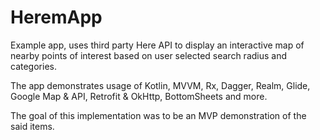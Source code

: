 # HeremApp

Example app, uses third party Here API to display an interactive map of nearby points of interest based on user selected search radius and categories. 

The app demonstrates usage of Kotlin, MVVM, Rx, Dagger, Realm, Glide, Google Map & API, Retrofit & OkHttp, BottomSheets and more. 

The goal of this implementation was to be an MVP demonstration of the said items.
